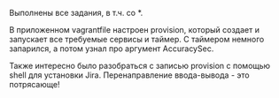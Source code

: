Выполнены все задания, в т.ч. со *. 

В приложенном vagrantfile настроен provision, который создает и запускает все требуемые сервисы и таймер. С таймером немного запарился, а потом узнал про аргумент AccuracySec.

Также интересно было разобраться с записью provision с помощью shell для установки Jira. Перенаправление ввода-вывода - это потрясающе!
